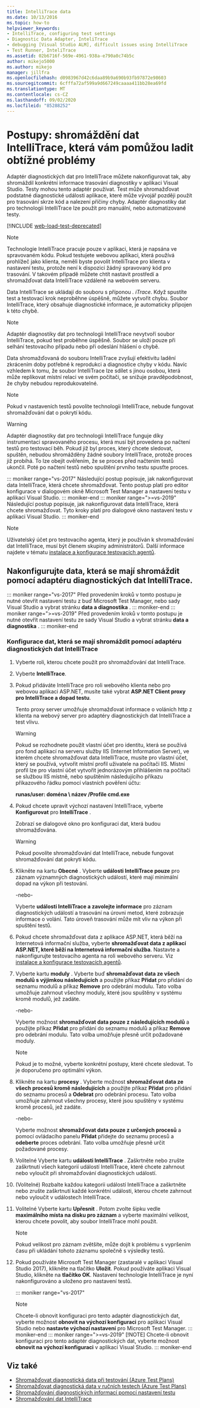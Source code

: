 ```yaml
---
title: IntelliTrace data
ms.date: 10/13/2016
ms.topic: how-to
helpviewer_keywords:
- IntelliTrace, configuring test settings
- Diagnostic Data Adapter, InteliTrace
- debugging [Visual Studio ALM], difficult issues using IntelliTrace
- Test Runner, InteliTrace
ms.assetid: 02b6716f-569e-4961-938a-e790a0c74b5c
author: mikejo5000
ms.author: mikejo
manager: jillfra
ms.openlocfilehash: d0983967d42c6daa89b9a690b93fb97872e98603
ms.sourcegitcommit: 6cfffa72af599a9d667249caaaa411bb28ea69fd
ms.translationtype: MT
ms.contentlocale: cs-CZ
ms.lasthandoff: 09/02/2020
ms.locfileid: "85288252"
---
```

# <a name="how-to-collect-intellitrace-data-to-help-debug-difficult-issues"></a>Postupy: shromáždění dat IntelliTrace, která vám pomůžou ladit obtížné problémy

Adaptér diagnostických dat pro IntelliTrace můžete nakonfigurovat tak, aby shromáždil konkrétní informace trasování diagnostiky v aplikaci Visual Studio. Testy mohou tento adaptér používat. Test může shromažďovat podstatné diagnostické události aplikace, které může vývojář později použít pro trasování skrze kód a nalezení příčiny chyby. Adaptér diagnostiky dat pro technologii IntelliTrace lze použít pro manuální, nebo automatizované testy.

[!INCLUDE [web-load-test-deprecated](includes/web-load-test-deprecated.md)]

> [!NOTE]
> Technologie IntelliTrace pracuje pouze v aplikaci, která je napsána ve spravovaném kódu. Pokud testujete webovou aplikaci, která používá prohlížeč jako klienta, neměli byste povolit IntelliTrace pro klienta v nastavení testu, protože není k dispozici žádný spravovaný kód pro trasování. V takovém případě můžete chtít nastavit prostředí a shromažďovat data IntelliTrace vzdáleně na webovém serveru.

Data IntelliTrace se ukládají do souboru s příponou *. iTrace*. Když spustíte test a testovací krok neproběhne úspěšně, můžete vytvořit chybu. Soubor IntelliTrace, který obsahuje diagnostické informace, je automaticky připojen k této chybě.

> [!NOTE]
> Adaptér diagnostiky dat pro technologii IntelliTrace nevytvoří soubor IntelliTrace, pokud test proběhne úspěšně. Soubor se uloží pouze při selhání testovacího případu nebo při odeslání hlášení o chybě.

Data shromažďovaná do souboru IntelliTrace zvyšují efektivitu ladění zkrácením doby potřebné k reprodukci a diagnostice chyby v kódu. Navíc vzhledem k tomu, že soubor IntelliTrace lze sdílet s jinou osobou, která může replikovat místní relaci ve svém počítači, se snižuje pravděpodobnost, že chyby nebudou reprodukovatelné.

> [!NOTE]
> Pokud v nastaveních testů povolíte technologii IntelliTrace, nebude fungovat shromažďování dat o pokrytí kódu.

> [!WARNING]
> Adaptér diagnostiky dat pro technologii IntelliTrace funguje díky instrumentaci spravovaného procesu, která musí být provedena po načtení testů pro testovací běh. Pokud již byl proces, který chcete sledovat, spuštěn, nebudou shromážděny žádné soubory IntelliTrace, protože proces již probíhá. To lze obejít ověřením, že se proces před načtením testů ukončil. Poté po načtení testů nebo spuštění prvního testu spusťte proces.

::: moniker range="vs-2017"
Následující postup popisuje, jak nakonfigurovat data IntelliTrace, která chcete shromažďovat. Tento postup platí pro editor konfigurace v dialogovém okně Microsoft Test Manager a nastavení testu v aplikaci Visual Studio.
::: moniker-end
::: moniker range=">=vs-2019"
Následující postup popisuje, jak nakonfigurovat data IntelliTrace, která chcete shromažďovat. Tyto kroky platí pro dialogové okno nastavení testu v aplikaci Visual Studio.
::: moniker-end

> [!NOTE]
> Uživatelský účet pro testovacího agenta, který je používán k shromažďování dat IntelliTrace, musí být členem skupiny administrátorů. Další informace najdete v tématu [instalace a konfigurace testovacích agentů](../test/lab-management/install-configure-test-agents.md).

## <a name="configure-the-data-to-collect-with-the-intellitrace-diagnostic-data-adapter"></a>Nakonfigurujte data, která se mají shromáždit pomocí adaptéru diagnostických dat IntelliTrace.

::: moniker range="vs-2017"
Před provedením kroků v tomto postupu je nutné otevřít nastavení testu z buď Microsoft Test Manager, nebo sady Visual Studio a vybrat stránku **data a diagnostika** .
::: moniker-end
::: moniker range=">=vs-2019"
Před provedením kroků v tomto postupu je nutné otevřít nastavení testu ze sady Visual Studio a vybrat stránku **data a diagnostika** .
::: moniker-end

### <a name="to-configure-the-data-to-collect-with-the-intellitrace-diagnostic-data-adapter"></a>Konfigurace dat, která se mají shromáždit pomocí adaptéru diagnostických dat IntelliTrace

1. Vyberte roli, kterou chcete použít pro shromažďování dat IntelliTrace.

2. Vyberte **IntelliTrace**.

3. Pokud přidáváte IntelliTrace pro roli webového klienta nebo pro webovou aplikaci ASP.NET, musíte také vybrat **ASP.NET Client proxy pro IntelliTrace a dopad testu**.

     Tento proxy server umožňuje shromažďovat informace o voláních http z klienta na webový server pro adaptéry diagnostických dat IntelliTrace a test vlivu.

    > [!WARNING]
    > Pokud se rozhodnete použít vlastní účet pro identitu, která se používá pro fond aplikací na serveru služby IIS (Internet Information Server), ve kterém chcete shromažďovat data IntelliTrace, musíte pro vlastní účet, který se používá, vytvořit místní profil uživatele na počítači IIS. Místní profil lze pro vlastní účet vytvořit jednorázovým přihlášením na počítači se službou IIS místně, nebo spuštěním následujícího příkazu příkazového řádku pomocí vlastních pověření účtu:
    >
    > **runas/user: doména \ název \/Profile cmd.exe**

4. Pokud chcete upravit výchozí nastavení IntelliTrace, vyberte **Konfigurovat** pro **IntelliTrace** .

     Zobrazí se dialogové okno pro konfiguraci dat, která budou shromažďována.

    > [!WARNING]
    > Pokud povolíte shromažďování dat IntelliTrace, nebude fungovat shromažďování dat pokrytí kódu.

5. Klikněte na kartu **Obecné** . Vyberte **události IntelliTrace pouze** pro záznam významných diagnostických událostí, které mají minimální dopad na výkon při testování.

     -nebo-

     Vyberte **události IntelliTrace a zavolejte informace** pro záznam diagnostických událostí a trasování na úrovni metod, které zobrazuje informace o volání. Tato úroveň trasování může mít vliv na výkon při spuštění testů.

6. Pokud chcete shromažďovat data z aplikace ASP.NET, která běží na Internetová informační služba, vyberte **shromažďovat data z aplikací ASP.NET, které běží na Internetová informační služba**. Nastavte a nakonfigurujte testovacího agenta na roli webového serveru. Viz [instalace a konfigurace testovacích agentů](../test/lab-management/install-configure-test-agents.md).

7. Vyberte kartu **moduly** . Vyberte buď **shromažďovat data ze všech modulů s výjimkou následujících** a použijte příkaz **Přidat** pro přidání do seznamu modulů a příkaz **Remove** pro odebrání modulu. Tato volba umožňuje zahrnout všechny moduly, které jsou spuštěny v systému kromě modulů, jež zadáte.

     -nebo-

     Vyberte možnost **shromažďovat data pouze z následujících modulů** a použijte příkaz **Přidat** pro přidání do seznamu modulů a příkaz **Remove** pro odebrání modulu. Tato volba umožňuje přesně určit požadované moduly.

    > [!NOTE]
    > Pokud je to možné, vyberte konkrétní postupy, které chcete sledovat. To je doporučeno pro optimální výkon.

8. Klikněte na kartu **procesy** . Vyberte možnost **shromažďovat data ze všech procesů kromě následujících** a použijte příkaz **Přidat** pro přidání do seznamu procesů a **Odebrat** pro odebrání procesu. Tato volba umožňuje zahrnout všechny procesy, které jsou spuštěny v systému kromě procesů, jež zadáte.

     -nebo-

     Vyberte možnost **shromažďovat data pouze z určených procesů** a pomocí ovládacího panelu **Přidat** přidejte do seznamu procesů a **odeberte** proces odebrání. Tato volba umožňuje přesně určit požadované procesy.

9. Volitelné Vyberte kartu **události IntelliTrace** . Zaškrtněte nebo zrušte zaškrtnutí všech kategorií událostí IntelliTrace, které chcete zahrnout nebo vyloučit při shromažďování diagnostických událostí.

10. (Volitelné) Rozbalte každou kategorii událostí IntelliTrace a zaškrtněte nebo zrušte zaškrtnutí každé konkrétní události, kterou chcete zahrnout nebo vyloučit v událostech IntelliTrace.

11. Volitelné Vyberte kartu **Upřesnit** . Potom zvolte šipku vedle **maximálního místa na disku pro záznam** a vyberte maximální velikost, kterou chcete povolit, aby soubor IntelliTrace mohl použít.

    > [!NOTE]
    > Pokud velikost pro záznam zvětšíte, může dojít k problému s vypršením času při ukládání tohoto záznamu společně s výsledky testů.

12. Pokud používáte Microsoft Test Manager (zastaralé v aplikaci Visual Studio 2017), klikněte na tlačítko **Uložit**. Pokud používáte aplikaci Visual Studio, klikněte na **tlačítko OK**. Nastavení technologie IntelliTrace je nyní nakonfigurováno a uloženo pro nastavení testů.

    ::: moniker range="vs-2017"
    > [!NOTE]
    > Chcete-li obnovit konfiguraci pro tento adaptér diagnostických dat, vyberte možnost **obnovit na výchozí konfiguraci** pro aplikaci Visual Studio nebo **nastavte výchozí nastavení** pro Microsoft Test Manager.
    ::: moniker-end
    ::: moniker range=">=vs-2019"
    > [!NOTE]
    > Chcete-li obnovit konfiguraci pro tento adaptér diagnostických dat, vyberte možnost **obnovit na výchozí konfiguraci** v aplikaci Visual Studio.
    ::: moniker-end

## <a name="see-also"></a>Viz také

- [Shromažďovat diagnostická data při testování (Azure Test Plans)](/azure/devops/test/collect-diagnostic-data?view=vsts)
- [Shromažďovat diagnostická data v ručních testech (Azure Test Plans)](/azure/devops/test/mtm/collect-more-diagnostic-data-in-manual-tests?view=vsts)
- [Shromažďování diagnostických informací pomocí nastavení testu](../test/collect-diagnostic-information-using-test-settings.md)
- [Shromažďování dat IntelliTrace](../test/how-to-collect-intellitrace-data-to-help-debug-difficult-issues.md)
